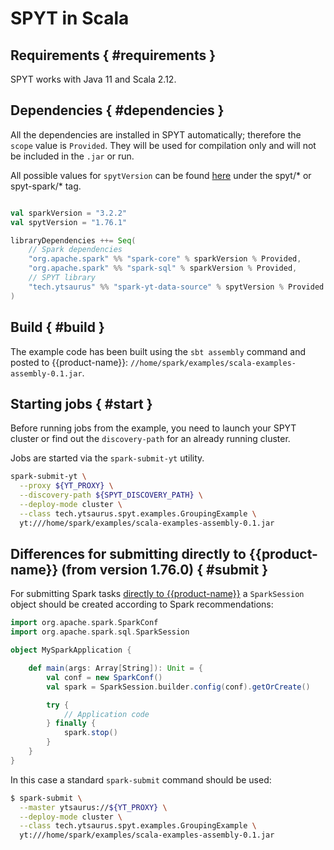 # SPYT in Scala

## Requirements { #requirements }

SPYT works with Java 11 and Scala 2.12.

## Dependencies { #dependencies }

All the dependencies are installed in SPYT automatically; therefore the `scope` value is `Provided`. They will be used for compilation only and will not be included in the `.jar` or run.

All possible values for `spytVersion` can be found [here](https://github.com/ytsaurus/ytsaurus/tags) under the spyt/* or spyt-spark/* tag.

```scala

val sparkVersion = "3.2.2"
val spytVersion = "1.76.1"

libraryDependencies ++= Seq(
    // Spark dependencies
    "org.apache.spark" %% "spark-core" % sparkVersion % Provided,
    "org.apache.spark" %% "spark-sql" % sparkVersion % Provided,
    // SPYT library
    "tech.ytsaurus" %% "spark-yt-data-source" % spytVersion % Provided
)
```

## Build { #build }

The example code has been built using the `sbt assembly` command and posted to {{product-name}}: `//home/spark/examples/scala-examples-assembly-0.1.jar`.

## Starting jobs { #start }

Before running jobs from the example, you need to launch your SPYT cluster or find out the `discovery-path` for an already running cluster.

Jobs are started via the `spark-submit-yt` utility.

```bash
spark-submit-yt \
  --proxy ${YT_PROXY} \
  --discovery-path ${SPYT_DISCOVERY_PATH} \
  --deploy-mode cluster \
  --class tech.ytsaurus.spyt.examples.GroupingExample \
  yt:///home/spark/examples/scala-examples-assembly-0.1.jar

```

## Differences for submitting directly to {{product-name}} (from version 1.76.0) { #submit }

For submitting Spark tasks [directly to {{product-name}}](../../../../../user-guide/data-processing/spyt/launch.md#submit) a `SparkSession` object should be created according to Spark recommendations:

```scala
import org.apache.spark.SparkConf
import org.apache.spark.sql.SparkSession

object MySparkApplication {

    def main(args: Array[String]): Unit = {
        val conf = new SparkConf()
        val spark = SparkSession.builder.config(conf).getOrCreate()

        try {
            // Application code
        } finally {
            spark.stop()
        }
    }
}
```

In this case a standard `spark-submit` command should be used:

```bash
$ spark-submit \
  --master ytsaurus://${YT_PROXY} \
  --deploy-mode cluster \
  --class tech.ytsaurus.spyt.examples.GroupingExample \
  yt:///home/spark/examples/scala-examples-assembly-0.1.jar

```
